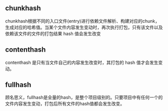 ## chunkhash
chunkhash根据不同的入口文件(entry)进行依赖文件解析、构建对应的chunk，生成对应的哈希值。当某个文件内容发生变动时，再次执行打包，只有该文件以及依赖该文件的文件的打包结果 hash 值会发生改变

## contenthash
contenthash 是只有当文件自己的内容发生改变时，其打包的 hash 值才会发生变动。

## fullhash
顾名思义，fullhash是全量的hash，是整个项目级别的。只要项目中有任何一个的文件内容发生变动，打包后所有文件的hash值都会发生改变。